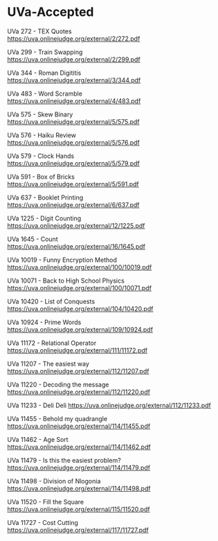 # UVa-Accepted


UVa 272 - TEX Quotes  
https://uva.onlinejudge.org/external/2/272.pdf

UVa 299 - Train Swapping  
https://uva.onlinejudge.org/external/2/299.pdf

UVa 344 - Roman Digititis  
https://uva.onlinejudge.org/external/3/344.pdf

UVa 483 - Word Scramble  
https://uva.onlinejudge.org/external/4/483.pdf

UVa 575 - Skew Binary  
https://uva.onlinejudge.org/external/5/575.pdf

UVa 576 - Haiku Review  
https://uva.onlinejudge.org/external/5/576.pdf

UVa 579 - Clock Hands  
https://uva.onlinejudge.org/external/5/579.pdf

UVa 591 - Box of Bricks  
https://uva.onlinejudge.org/external/5/591.pdf

UVa 637 - Booklet Printing  
https://uva.onlinejudge.org/external/6/637.pdf

UVa 1225 - Digit Counting  
https://uva.onlinejudge.org/external/12/1225.pdf

UVa 1645 - Count  
https://uva.onlinejudge.org/external/16/1645.pdf

UVa 10019 - Funny Encryption Method  
https://uva.onlinejudge.org/external/100/10019.pdf

UVa 10071 - Back to High School Physics  
https://uva.onlinejudge.org/external/100/10071.pdf

UVa 10420 - List of Conquests  
https://uva.onlinejudge.org/external/104/10420.pdf

UVa 10924 - Prime Words  
https://uva.onlinejudge.org/external/109/10924.pdf

UVa 11172 - Relational Operator  
https://uva.onlinejudge.org/external/111/11172.pdf

UVa 11207 - The easiest way 
https://uva.onlinejudge.org/external/112/11207.pdf

UVa 11220 - Decoding the message 
https://uva.onlinejudge.org/external/112/11220.pdf

UVa 11233 - Deli Deli 
https://uva.onlinejudge.org/external/112/11233.pdf

UVa 11455 - Behold my quadrangle 
https://uva.onlinejudge.org/external/114/11455.pdf

UVa 11462 - Age Sort  
https://uva.onlinejudge.org/external/114/11462.pdf

UVa 11479 - Is this the easiest problem?  
https://uva.onlinejudge.org/external/114/11479.pdf

UVa 11498 - Division of Nlogonia  
https://uva.onlinejudge.org/external/114/11498.pdf

UVa 11520 - Fill the Square  
https://uva.onlinejudge.org/external/115/11520.pdf

UVa 11727 - Cost Cutting  
https://uva.onlinejudge.org/external/117/11727.pdf



